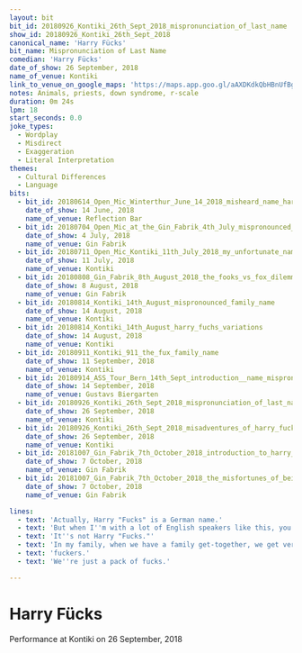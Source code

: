 ```yaml
---
layout: bit
bit_id: 20180926_Kontiki_26th_Sept_2018_mispronunciation_of_last_name
show_id: 20180926_Kontiki_26th_Sept_2018
canonical_name: 'Harry Fücks'
bit_name: Mispronunciation of Last Name
comedian: 'Harry Fücks'
date_of_show: 26 September, 2018
name_of_venue: Kontiki
link_to_venue_on_google_maps: 'https://maps.app.goo.gl/aAXDKdkQbHBnUfBg7'
notes: Animals, priests, down syndrome, r-scale
duration: 0m 24s
lpm: 18
start_seconds: 0.0
joke_types:
  - Wordplay
  - Misdirect
  - Exaggeration
  - Literal Interpretation
themes:
  - Cultural Differences
  - Language
bits:
  - bit_id: 20180614_Open_Mic_Winterthur_June_14_2018_misheard_name_harry_fox
    date_of_show: 14 June, 2018
    name_of_venue: Reflection Bar
  - bit_id: 20180704_Open_Mic_at_the_Gin_Fabrik_4th_July_mispronounced_name
    date_of_show: 4 July, 2018
    name_of_venue: Gin Fabrik
  - bit_id: 20180711_Open_Mic_Kontiki_11th_July_2018_my_unfortunate_name
    date_of_show: 11 July, 2018
    name_of_venue: Kontiki
  - bit_id: 20180808_Gin_Fabrik_8th_August_2018_the_fooks_vs_fox_dilemma
    date_of_show: 8 August, 2018
    name_of_venue: Gin Fabrik
  - bit_id: 20180814_Kontiki_14th_August_mispronounced_family_name
    date_of_show: 14 August, 2018
    name_of_venue: Kontiki
  - bit_id: 20180814_Kontiki_14th_August_harry_fuchs_variations
    date_of_show: 14 August, 2018
    name_of_venue: Kontiki
  - bit_id: 20180911_Kontiki_911_the_fux_family_name
    date_of_show: 11 September, 2018
    name_of_venue: Kontiki
  - bit_id: 20180914_ASS_Tour_Bern_14th_Sept_introduction__name_mispronunciation
    date_of_show: 14 September, 2018
    name_of_venue: Gustavs Biergarten
  - bit_id: 20180926_Kontiki_26th_Sept_2018_mispronunciation_of_last_name
    date_of_show: 26 September, 2018
    name_of_venue: Kontiki
  - bit_id: 20180926_Kontiki_26th_Sept_2018_misadventures_of_harry_fucks
    date_of_show: 26 September, 2018
    name_of_venue: Kontiki
  - bit_id: 20181007_Gin_Fabrik_7th_October_2018_introduction_to_harry_fuchs
    date_of_show: 7 October, 2018
    name_of_venue: Gin Fabrik
  - bit_id: 20181007_Gin_Fabrik_7th_October_2018_the_misfortunes_of_being_harry_fuchs
    date_of_show: 7 October, 2018
    name_of_venue: Gin Fabrik

lines:
  - text: 'Actually, Harry "Fucks" is a German name.'
  - text: 'But when I''m with a lot of English speakers like this, you all seem to think my name is Harry "Fucks."'
  - text: 'It''s not Harry "Fucks."'
  - text: 'In my family, when we have a family get-together, we get very upset when you call us a group of'
  - text: 'fuckers.'
  - text: 'We''re just a pack of fucks.'

---
```


# Harry Fücks

Performance at Kontiki on 26 September, 2018
